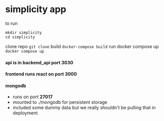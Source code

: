 # simplicity app
to run
```
mkdir simplicity
cd simplicity
```
clone repo
``` git clone ```
build
```docker-compose build```
run docker compose up
``` docker compose up ```

#### api is in backend_api port **3030**
#### frontend runs react on port **3000**
#### mongodb
  - runs on port **27017**
  - mounted to ./mongodb for persistent storage
  - included some dummy data but we really shouldn't be pulling that in deployment

